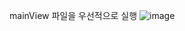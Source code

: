 mainView 파일을 우선적으로 실행
![image](https://user-images.githubusercontent.com/85006536/143770163-1c3ad03e-6900-41f7-a129-6c54723bd704.png)
